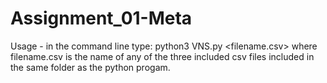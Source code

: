 # Assignment_01-Meta
Usage - in the command line type: python3 VNS.py <filename.csv> 
where filename.csv is the name of any of the three included csv files included in the same folder as the python progam.
